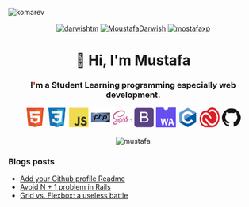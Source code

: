 <p align="left"><img src="https://komarev.com/ghpvc/?username=mohamed&style=plastic&label=Stalker+visits" alt="komarev" /></p>
<p align="center">
<a href="https://twitter.com/darwishtm" target="blank"><img align="center" src="" alt="darwishtm" height="30" width="30" /></a>
<a href="https://linkedin.com/in/MoustafaDarwish" target="blank"><img align="center" src="" alt="MoustafaDarwish" height="30" width="30" /></a>
<a href="https://mostafaxp.blogspot.com" target="blank"><img align="center" src="" alt="mostafaxp" height="30" width="30" /></a>
</p>
<h1 align="center">👋 Hi, I'm Mustafa</h1>
<h3 align="center">I<span style="color: red;">'</span>m a Student Learning programming especially web development.</h3>
<p align="center">
<img src="https://raw.githubusercontent.com/MoustafaDarwish/MoustafaDarwish/d19338aacdbdba1ebd86c151e627618f5700d08a/icons/html5.svg" alt="html5" width="40" height="40"/>
<img src="https://raw.githubusercontent.com/MoustafaDarwish/MoustafaDarwish/d19338aacdbdba1ebd86c151e627618f5700d08a/icons/css3.svg" alt="css3" width="40" height="40"/>
<img src="https://raw.githubusercontent.com/MoustafaDarwish/MoustafaDarwish/d19338aacdbdba1ebd86c151e627618f5700d08a/icons/javascript.svg" alt="javascript" width="40" height="40"/>
<img src="https://raw.githubusercontent.com/MoustafaDarwish/MoustafaDarwish/d19338aacdbdba1ebd86c151e627618f5700d08a/icons/php.svg" alt="php" width="40" height="40"/>
<img src="https://raw.githubusercontent.com/MoustafaDarwish/MoustafaDarwish/d19338aacdbdba1ebd86c151e627618f5700d08a/icons/sass.svg" alt="sass" width="40" height="40"/>
<img src="https://raw.githubusercontent.com/MoustafaDarwish/MoustafaDarwish/d19338aacdbdba1ebd86c151e627618f5700d08a/icons/bootstrap.svg" alt="bootstrap" width="40" height="40"/>
<img src="https://raw.githubusercontent.com/MoustafaDarwish/MoustafaDarwish/3c5da794040acd36059dcd67d325c8af2735a357/icons/webassembly.svg" alt="webassembly" width="40" height="40"/>
<img src="https://raw.githubusercontent.com/MoustafaDarwish/MoustafaDarwish/d19338aacdbdba1ebd86c151e627618f5700d08a/icons/c.svg" alt="c" width="40" height="40"/>
<img src="https://raw.githubusercontent.com/MoustafaDarwish/MoustafaDarwish/3c5da794040acd36059dcd67d325c8af2735a357/icons/CC.svg" alt="cc" width="40" height="40"/>
<img src="https://raw.githubusercontent.com/MoustafaDarwish/MoustafaDarwish/d19338aacdbdba1ebd86c151e627618f5700d08a/icons/github.svg" alt="github" width="40" height="40"/>
</p>
<p align="center"><img align="center" src="https://github-readme-stats.vercel.app/api?username=MoustafaDarwish&theme=tokyonight&show_icons=true" alt="mustafa" /></p>

### Blogs posts
<!-- BLOG-POST-LIST:START -->
- [Add your Github profile Readme](https://medium.com/@josue.brigido1/add-your-github-profile-readme-2030d2d5f841?source=rss-301e05252378------2)
- [Avoid N + 1 problem in Rails](https://medium.com/@josue.brigido1/avoid-n-1-problem-in-rails-b49dedbe5500?source=rss-301e05252378------2)
- [Grid vs. Flexbox: a useless battle](https://medium.com/@josue.brigido1/grid-vs-flexbox-a-useless-battle-1e7b6576a471?source=rss-301e05252378------2)
<!-- BLOG-POST-LIST:END -->
